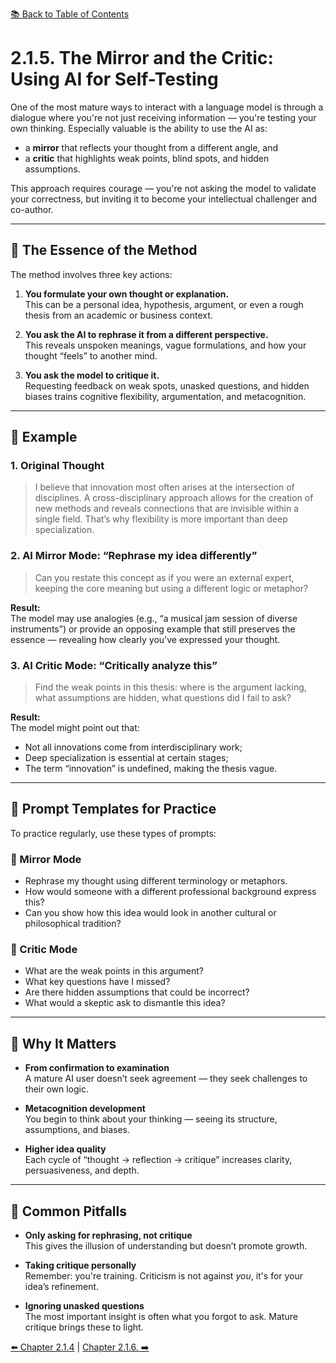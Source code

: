 [📚 Back to Table of Contents](../../README.md)

# 2.1.5. The Mirror and the Critic: Using AI for Self-Testing

One of the most mature ways to interact with a language model is through a dialogue where you're not just receiving information — you're testing your own thinking. Especially valuable is the ability to use the AI as:

- a **mirror** that reflects your thought from a different angle, and  
- a **critic** that highlights weak points, blind spots, and hidden assumptions.  

This approach requires courage — you're not asking the model to validate your correctness, but inviting it to become your intellectual challenger and co-author.

---

## 🔷 The Essence of the Method

The method involves three key actions:

1. **You formulate your own thought or explanation.**  
   This can be a personal idea, hypothesis, argument, or even a rough thesis from an academic or business context.

2. **You ask the AI to rephrase it from a different perspective.**  
   This reveals unspoken meanings, vague formulations, and how your thought “feels” to another mind.

3. **You ask the model to critique it.**  
   Requesting feedback on weak spots, unasked questions, and hidden biases trains cognitive flexibility, argumentation, and metacognition.

---

## 🔷 Example

### 1. Original Thought
> I believe that innovation most often arises at the intersection of disciplines. A cross-disciplinary approach allows for the creation of new methods and reveals connections that are invisible within a single field. That’s why flexibility is more important than deep specialization.

### 2. AI Mirror Mode: “Rephrase my idea differently”
> Can you restate this concept as if you were an external expert, keeping the core meaning but using a different logic or metaphor?

**Result:**  
The model may use analogies (e.g., “a musical jam session of diverse instruments”) or provide an opposing example that still preserves the essence — revealing how clearly you've expressed your thought.

### 3. AI Critic Mode: “Critically analyze this”
> Find the weak points in this thesis: where is the argument lacking, what assumptions are hidden, what questions did I fail to ask?

**Result:**  
The model might point out that:
- Not all innovations come from interdisciplinary work;
- Deep specialization is essential at certain stages;
- The term “innovation” is undefined, making the thesis vague.

---

## 🔷 Prompt Templates for Practice

To practice regularly, use these types of prompts:

### 🔹 Mirror Mode
- Rephrase my thought using different terminology or metaphors.
- How would someone with a different professional background express this?
- Can you show how this idea would look in another cultural or philosophical tradition?

### 🔹 Critic Mode
- What are the weak points in this argument?
- What key questions have I missed?
- Are there hidden assumptions that could be incorrect?
- What would a skeptic ask to dismantle this idea?

---

## 🔷 Why It Matters

- **From confirmation to examination**  
  A mature AI user doesn’t seek agreement — they seek challenges to their own logic.

- **Metacognition development**  
  You begin to think about your thinking — seeing its structure, assumptions, and biases.

- **Higher idea quality**  
  Each cycle of “thought → reflection → critique” increases clarity, persuasiveness, and depth.

---

## 🔷 Common Pitfalls

- **Only asking for rephrasing, not critique**  
  This gives the illusion of understanding but doesn’t promote growth.

- **Taking critique personally**  
  Remember: you're training. Criticism is not against *you*, it's for your idea’s refinement.

- **Ignoring unasked questions**  
  The most important insight is often what you forgot to ask. Mature critique brings these to light.

[⬅️ Chapter 2.1.4](chapter214.md)  |  [Chapter 2.1.6. ➡️](chapter216.md)

